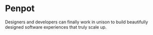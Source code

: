 # Penpot

Designers and developers can finally work in unison to build beautifully designed software experiences that truly scale up.
